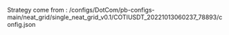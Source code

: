 Strategy come from : /configs/DotCom/pb-configs-main/neat_grid/single_neat_grid_v0.1/COTIUSDT_20221013060237_78893/config.json